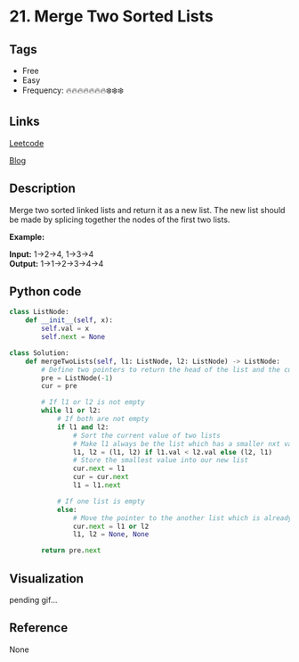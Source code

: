 # 21. Merge Two Sorted Lists

## Tags

- Free
- Easy
- Frequency: :fire::fire::fire::fire::fire::fire::fire::snowflake::snowflake::snowflake:

## Links

[Leetcode](https://leetcode.com/problems/merge-two-sorted-lists/description/)

[Blog](http://206.81.6.248:12306/leetcode/merge-two-sorted-lists/description)

## Description

Merge two sorted linked lists and return it as a new list. The new list should be made by splicing together the nodes of the first two lists.

<b>Example:</b>


<b>Input:</b> 1->2->4, 1->3->4  
<b>Output:</b> 1->1->2->3->4->4

## Python code

```python
class ListNode:
    def __init__(self, x):
        self.val = x
        self.next = None

class Solution:
    def mergeTwoLists(self, l1: ListNode, l2: ListNode) -> ListNode:
        # Define two pointers to return the head of the list and the current location
        pre = ListNode(-1)
        cur = pre

        # If l1 or l2 is not empty
        while l1 or l2:
            # If both are not empty
            if l1 and l2:
                # Sort the current value of two lists
                # Make l1 always be the list which has a smaller nxt value
                l1, l2 = (l1, l2) if l1.val < l2.val else (l2, l1)
                # Store the smallest value into our new list
                cur.next = l1
                cur = cur.next
                l1 = l1.next

            # If one list is empty
            else:
                # Move the pointer to the another list which is already sorted
                cur.next = l1 or l2
                l1, l2 = None, None

        return pre.next
```

## Visualization

pending gif...

## Reference

None

